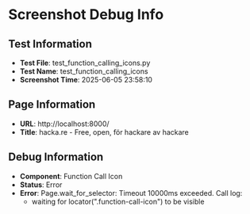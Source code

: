# Screenshot Debug Info

## Test Information

- **Test File**: test_function_calling_icons.py
- **Test Name**: test_function_calling_icons
- **Screenshot Time**: 2025-06-05 23:58:10

## Page Information

- **URL**: http://localhost:8000/
- **Title**: hacka.re - Free, open, för hackare av hackare

## Debug Information

- **Component**: Function Call Icon
- **Status**: Error
- **Error**: Page.wait_for_selector: Timeout 10000ms exceeded.
Call log:
  - waiting for locator(".function-call-icon") to be visible


